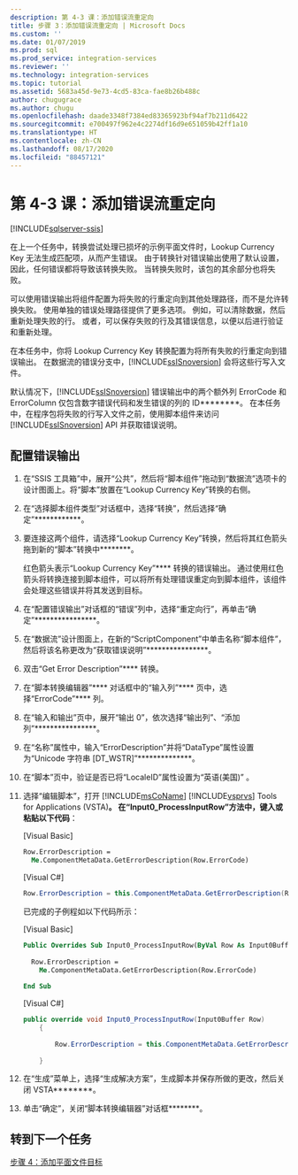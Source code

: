 ```yaml
---
description: 第 4-3 课：添加错误流重定向
title: 步骤 3：添加错误流重定向 | Microsoft Docs
ms.custom: ''
ms.date: 01/07/2019
ms.prod: sql
ms.prod_service: integration-services
ms.reviewer: ''
ms.technology: integration-services
ms.topic: tutorial
ms.assetid: 5683a45d-9e73-4cd5-83ca-fae8b26b488c
author: chugugrace
ms.author: chugu
ms.openlocfilehash: daade3348f7384ed83365923bf94af7b211d6422
ms.sourcegitcommit: e700497f962e4c2274df16d9e651059b42ff1a10
ms.translationtype: HT
ms.contentlocale: zh-CN
ms.lasthandoff: 08/17/2020
ms.locfileid: "88457121"
---
```

# <a name="lesson-4-3-add-error-flow-redirection"></a>第 4-3 课：添加错误流重定向

[!INCLUDE[sqlserver-ssis](../includes/applies-to-version/sqlserver-ssis.md)]



在上一个任务中，转换尝试处理已损坏的示例平面文件时，Lookup Currency Key 无法生成匹配项，从而产生错误。 由于转换针对错误输出使用了默认设置，因此，任何错误都将导致该转换失败。 当转换失败时，该包的其余部分也将失败。  
  
可以使用错误输出将组件配置为将失败的行重定向到其他处理路径，而不是允许转换失败。 使用单独的错误处理路径提供了更多选项。 例如，可以清除数据，然后重新处理失败的行。 或者，可以保存失败的行及其错误信息，以便以后进行验证和重新处理。  
  
在本任务中，你将 Lookup Currency Key 转换配置为将所有失败的行重定向到错误输出。 在数据流的错误分支中，[!INCLUDE[ssISnoversion](../includes/ssisnoversion-md.md)] 会将这些行写入文件。  
  
默认情况下，[!INCLUDE[ssISnoversion](../includes/ssisnoversion-md.md)] 错误输出中的两个额外列 ErrorCode 和 ErrorColumn 仅包含数字错误代码和发生错误的列的 ID********。 在本任务中，在程序包将失败的行写入文件之前，使用脚本组件来访问 [!INCLUDE[ssISnoversion](../includes/ssisnoversion-md.md)] API 并获取错误说明。  
  
## <a name="configure-an-error-output"></a>配置错误输出  
  
1.  在“SSIS 工具箱”中，展开“公共”，然后将“脚本组件”拖动到“数据流”选项卡的设计图面上。将“脚本”放置在“Lookup Currency Key”转换的右侧。  
  
2.  在“选择脚本组件类型”对话框中，选择“转换”，然后选择“确定”************。  
  
3.  要连接这两个组件，请选择“Lookup Currency Key”转换，然后将其红色箭头拖到新的“脚本”转换中********。  
  
    红色箭头表示“Lookup Currency Key”**** 转换的错误输出。 通过使用红色箭头将转换连接到脚本组件，可以将所有处理错误重定向到脚本组件，该组件会处理这些错误并将其发送到目标。  
  
4.  在“配置错误输出”对话框的“错误”列中，选择“重定向行”，再单击“确定”****************。  
  
5.  在“数据流”设计图面上，在新的“ScriptComponent”中单击名称“脚本组件”，然后将该名称更改为“获取错误说明”****************。  
  
6.  双击“Get Error Description”**** 转换。  
  
7.  在“脚本转换编辑器”**** 对话框中的“输入列”**** 页中，选择“ErrorCode”**** 列。  
  
8.  在“输入和输出”页中，展开“输出 0”，依次选择“输出列”、“添加列”****************。  
  
9. 在“名称”属性中，输入“ErrorDescription”并将“DataType”属性设置为“Unicode 字符串 [DT_WSTR]”**************。  
  
10. 在“脚本”页中，验证是否已将“LocaleID”属性设置为“英语(美国)”  。
  
11. 选择“编辑脚本”，打开 [!INCLUDE[msCoName](../includes/msconame-md.md)] [!INCLUDE[vsprvs](../includes/vsprvs-md.md)] Tools for Applications (VSTA)****。 在“Input0_ProcessInputRow”方法中，键入或粘贴以下代码****：  
  
    [Visual Basic]  
  
    ```vb  
    Row.ErrorDescription =   
      Me.ComponentMetaData.GetErrorDescription(Row.ErrorCode)  
    ```  
  
    [Visual C#]  
  
    ```cs
    Row.ErrorDescription = this.ComponentMetaData.GetErrorDescription(Row.ErrorCode);  
    ```  
  
    已完成的子例程如以下代码所示：  
  
    [Visual Basic]  
  
    ```vb
    Public Overrides Sub Input0_ProcessInputRow(ByVal Row As Input0Buffer)  
  
      Row.ErrorDescription =   
        Me.ComponentMetaData.GetErrorDescription(Row.ErrorCode)  
  
    End Sub  
    ```  
  
    [Visual C#]  
  
    ```cs
    public override void Input0_ProcessInputRow(Input0Buffer Row)  
        {  
  
            Row.ErrorDescription = this.ComponentMetaData.GetErrorDescription(Row.ErrorCode);  
  
        }  
    ```  
  
12. 在“生成”菜单上，选择“生成解决方案”，生成脚本并保存所做的更改，然后关闭 VSTA********。  
  
13. 单击“确定”，关闭“脚本转换编辑器”对话框********。  
  
## <a name="go-to-next-task"></a>转到下一个任务
[步骤 4：添加平面文件目标](../integration-services/lesson-4-4-adding-a-flat-file-destination.md)  
  
  
  
